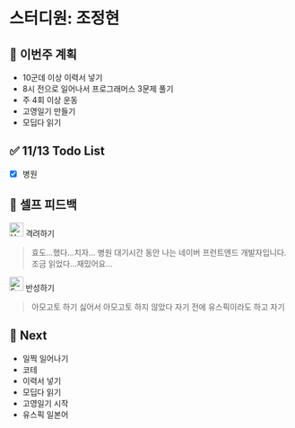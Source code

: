 # 스터디원: 조정현

## 🚀 이번주 계획

- 10군데 이상 이력서 넣기
- 8시 전으로 일어나서 프로그래머스 3문제 풀기
- 주 4회 이상 운동
- 고영일기 만들기
- 모딥다 읽기

## ✅ 11/13 Todo List

- [x] 병원

## 🎉 셀프 피드백

<img src="https://raw.githubusercontent.com/Tarikul-Islam-Anik/Animated-Fluent-Emojis/master/Emojis/Smilies/Hugging%20Face.png" alt="Hugging Face" width="25" height="25"> 격려하기</img>

> 효도...했다...치자...
> 병원 대기시간 동안 나는 네이버 프런트엔드 개발자입니다. 조금 읽었다...재밌어요...

<img src="https://raw.githubusercontent.com/Tarikul-Islam-Anik/Animated-Fluent-Emojis/master/Emojis/Smilies/Face%20with%20Monocle.png" alt="Face with Monocle" width="25" height="25"> 반성하기</img>

> 아모고토 하기 싫어서 아모고토 하지 않았다
> 자기 전에 유스픽이라도 하고 자기

## 🌱 Next

- 일찍 일어나기
- 코테
- 이력서 넣기
- 모딥다 읽기
- 고영일기 시작
- 유스픽 일본어

